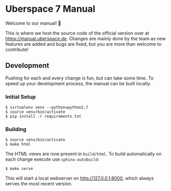 # Uberspace 7 Manual

Welcome to our manual! :tada:

This is where we host the source code of the official version over at https://manual.uberspace.de. Changes are mainly done by the team as new features are added and bugs are fixed, but you are more than welcome to contribute!

## Development

Pushing for each and every change is fun, but can take some
time. To speed up your development process, the manual can
be built locally.

### Initial Setup

```
$ virtualenv venv --python=python2.7
$ source venv/bin/activate
$ pip install -r requirements.txt
```

### Building

```
$ source venv/bin/activate
$ make html
```

The HTML views are now present in `build/html`. To build automatically
on each change execute use `sphinx-autobuild`:

```
$ make serve
```

This will start a local webserver on http://127.0.0.1:8000, which
always serves the most recent version.
